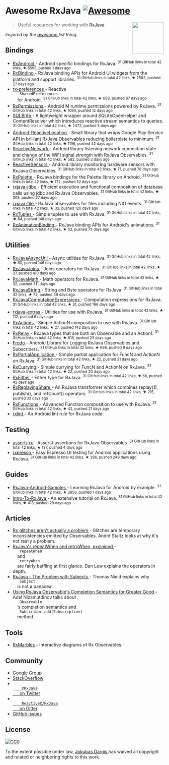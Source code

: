 <h1>
 Awesome RxJava
 <a href="https://github.com/sindresorhus/awesome">
  <img alt="Awesome" src="https://cdn.rawgit.com/sindresorhus/awesome/d7305f38d29fed78fa85652e3a63e154dd8e8829/media/badge.svg"/>
 </a>
</h1>
<p>
 <a href="http://reactivex.io/">
  <img align="right" src="http://reactivex.io/assets/Rx_Logo_S.png" width="100"/>
 </a>
</p>
<blockquote>
 <p>
  Useful resources for working with
  <a href="https://github.com/ReactiveX/RxJava">
   RxJava
  </a>
 </p>
</blockquote>
<p>
 <em>
  Inspired by the
  <a href="https://github.com/sindresorhus/awesome">
   awesome
  </a>
  list thing.
 </em>
</p>
<h2>
 Bindings
</h2>
<ul>
 <li>
  <a href="https://github.com/ReactiveX/RxAndroid">
   RxAndroid
  </a>
  - Android specific bindings for RxJava.
  <sup>
   31 GitHub links in total 42 links, &#9733 6595, pushed 1 days ago
  </sup>
 </li>
 <li>
  <a href="https://github.com/JakeWharton/RxBinding">
   RxBinding
  </a>
  - RxJava binding APIs for Android UI widgets from the platform and support libraries.
  <sup>
   31 GitHub links in total 42 links, &#9733 2582, pushed 27 days ago
  </sup>
 </li>
 <li>
  <a href="https://github.com/f2prateek/rx-preferences">
   rx-preferences
  </a>
  - Reactive
  <code>
   SharedPreferences
  </code>
  for Android.
  <sup>
   31 GitHub links in total 42 links, &#9733 689, pushed 87 days ago
  </sup>
 </li>
 <li>
  <a href="https://github.com/tbruyelle/RxPermissions">
   RxPermissions
  </a>
  - Android M runtime permissions powered by RxJava.
  <sup>
   31 GitHub links in total 42 links, &#9733 1090, pushed 12 days ago
  </sup>
 </li>
 <li>
  <a href="https://github.com/square/sqlbrite">
   SQLBrite
  </a>
  - A lightweight wrapper around SQLiteOpenHelper and ContentResolver which introduces reactive stream semantics to queries.
  <sup>
   31 GitHub links in total 42 links, &#9733 2472, pushed 5 days ago
  </sup>
 </li>
 <li>
  <a href="https://github.com/mcharmas/Android-ReactiveLocation">
   Android-ReactiveLocation
  </a>
  - Small library that wraps Google Play Service API in brilliant RxJava Observables reducing boilerplate to minimum.
  <sup>
   31 GitHub links in total 42 links, &#9733 1196, pushed 42 days ago
  </sup>
 </li>
 <li>
  <a href="https://github.com/pwittchen/ReactiveNetwork">
   ReactiveNetwork
  </a>
  - Android library listening network connection state and change of the WiFi signal strength with RxJava Observables.
  <sup>
   31 GitHub links in total 42 links, &#9733 582, pushed 3 days ago
  </sup>
 </li>
 <li>
  <a href="https://github.com/pwittchen/ReactiveSensors">
   ReactiveSensors
  </a>
  - Android library monitoring hardware sensors with RxJava Observables.
  <sup>
   31 GitHub links in total 42 links, &#9733 71, pushed 78 days ago
  </sup>
 </li>
 <li>
  <a href="https://github.com/hzsweers/RxPalette">
   RxPalette
  </a>
  - RxJava bindings for the Palette library on Android.
  <sup>
   31 GitHub links in total 42 links, &#9733 172, pushed 52 days ago
  </sup>
 </li>
 <li>
  <a href="https://github.com/davidmoten/rxjava-jdbc">
   rxjava-jdbc
  </a>
  - Efficient execution and functional composition of database calls using jdbc and RxJava Observables.
  <sup>
   31 GitHub links in total 42 links, &#9733 308, pushed 27 days ago
  </sup>
 </li>
 <li>
  <a href="https://github.com/davidmoten/rxjava-file">
   rxjava-file
  </a>
  - RxJava observables for files including NIO events.
  <sup>
   31 GitHub links in total 42 links, &#9733 33, pushed 120 days ago
  </sup>
 </li>
 <li>
  <a href="https://github.com/pakoito/RxTuples">
   RxTuples
  </a>
  - Simple tuples to use with RxJava.
  <sup>
   31 GitHub links in total 42 links, &#9733 84, pushed 148 days ago
  </sup>
 </li>
 <li>
  <a href="https://github.com/blipinsk/RxAnimationBinding">
   RxAnimationBinding
  </a>
  - RxJava binding APIs for Android's animations.
  <sup>
   31 GitHub links in total 42 links, &#9733 53, pushed 73 days ago
  </sup>
 </li>
</ul>
<h2>
 Utilities
</h2>
<ul>
 <li>
  <a href="https://github.com/ReactiveX/RxJavaAsyncUtil">
   RxJavaAsyncUtil
  </a>
  - Async utilities for RxJava.
  <sup>
   31 GitHub links in total 42 links, &#9733 60, pushed 146 days ago
  </sup>
 </li>
 <li>
  <a href="https://github.com/ReactiveX/RxJavaJoins">
   RxJavaJoins
  </a>
  - Joins operators for RxJava.
  <sup>
   31 GitHub links in total 42 links, &#9733 37, pushed 410 days ago
  </sup>
 </li>
 <li>
  <a href="https://github.com/ReactiveX/RxJavaMath">
   RxJavaMath
  </a>
  - Math operators for RxJava.
  <sup>
   31 GitHub links in total 42 links, &#9733 32, pushed 311 days ago
  </sup>
 </li>
 <li>
  <a href="https://github.com/ReactiveX/RxJavaString">
   RxJavaString
  </a>
  - 
String and Byte operators for RxJava.
  <sup>
   31 GitHub links in total 42 links, &#9733 72, pushed 46 days ago
  </sup>
 </li>
 <li>
  <a href="https://github.com/ReactiveX/RxJavaComputationExpressions">
   RxJavaComputationExpressions
  </a>
  - Computation expressions for RxJava.
  <sup>
   31 GitHub links in total 42 links, &#9733 31, pushed 196 days ago
  </sup>
 </li>
 <li>
  <a href="https://github.com/davidmoten/rxjava-extras">
   rxjava-extras
  </a>
  - Utilities for use with RxJava.
  <sup>
   31 GitHub links in total 42 links, &#9733 112, pushed 6 days ago
  </sup>
 </li>
 <li>
  <a href="https://github.com/pakoito/RxActions">
   RxActions
  </a>
  - Simple ActionN composition to use with RxJava.
  <sup>
   31 GitHub links in total 42 links, &#9733 27, pushed 142 days ago
  </sup>
 </li>
 <li>
  <a href="https://github.com/JakeWharton/RxRelay">
   RxRelay
  </a>
  - RxJava types that are both an Observable and an Action1.
  <sup>
   31 GitHub links in total 42 links, &#9733 616, pushed 23 days ago
  </sup>
 </li>
 <li>
  <a href="https://github.com/android10/frodo">
   Frodo
  </a>
  - Android Library for Logging RxJava Observables and Subscribers.
  <sup>
   31 GitHub links in total 42 links, &#9733 698, pushed 9 days ago
  </sup>
 </li>
 <li>
  <a href="https://github.com/pakoito/RxPartialApplication">
   RxPartialApplication
  </a>
  - Simple partial application for FuncN and ActionN on RxJava.
  <sup>
   31 GitHub links in total 42 links, &#9733 22, pushed 21 days ago
  </sup>
 </li>
 <li>
  <a href="https://github.com/pakoito/RxCurrying">
   RxCurrying
  </a>
  - Simple currying for FuncN and ActionN on RxJava.
  <sup>
   31 GitHub links in total 42 links, &#9733 22, pushed 20 days ago
  </sup>
 </li>
 <li>
  <a href="https://github.com/eleventigers/rxeither">
   RxEither
  </a>
  - Either type for RxJava.
  <sup>
   31 GitHub links in total 42 links, &#9733 66, pushed 42 days ago
  </sup>
 </li>
 <li>
  <a href="https://github.com/JakeWharton/RxReplayingShare">
   RxReplayingShare
  </a>
  - An RxJava transformer which combines replay(1), publish(), and refCount() operators.
  <sup>
   31 GitHub links in total 42 links, &#9733 215, pushed 33 days ago
  </sup>
 </li>
 <li>
  <a href="https://github.com/pakoito/RxFunctions">
   RxFunctions
  </a>
  - Advanced Function composition to use with RxJava.
  <sup>
   31 GitHub links in total 42 links, &#9733 42, pushed 21 days ago
  </sup>
 </li>
 <li>
  <a href="https://bitbucket.org/littlerobots/rxlint">
   rxlint
  </a>
  - An Android lint rule for RxJava code.
 </li>
</ul>
<h2>
 Testing
</h2>
<ul>
 <li>
  <a href="https://github.com/ribot/assertj-rx">
   assertj-rx
  </a>
  - AssertJ assertions for RxJava Observables.
  <sup>
   31 GitHub links in total 42 links, &#9733 137, pushed 4 days ago
  </sup>
 </li>
 <li>
  <a href="https://github.com/novoda/rxpresso">
   rxpresso
  </a>
  - Easy Espresso UI testing for Android applications using RxJava.
  <sup>
   31 GitHub links in total 42 links, &#9733 296, pushed 249 days ago
  </sup>
 </li>
</ul>
<h2>
 Guides
</h2>
<ul>
 <li>
  <a href="https://github.com/kaushikgopal/RxJava-Android-Samples">
   RxJava-Android-Samples
  </a>
  - Learning RxJava for Android by example.
  <sup>
   31 GitHub links in total 42 links, &#9733 2956, pushed 1 days ago
  </sup>
 </li>
 <li>
  <a href="https://github.com/Froussios/Intro-To-RxJava">
   Intro-To-RxJava
  </a>
  - An extensive tutorial on RxJava.
  <sup>
   31 GitHub links in total 42 links, &#9733 418, pushed 29 days ago
  </sup>
 </li>
</ul>
<h2>
 Articles
</h2>
<ul>
 <li>
  <a href="http://staltz.com/rx-glitches-arent-actually-a-problem.html">
   Rx glitches aren't actually a problem
  </a>
  - Glitches are temporary inconsistencies emitted by Observables. André Staltz looks at why it's not really a problem.
 </li>
 <li>
  <a href="http://blog.danlew.net/2016/01/25/rxjavas-repeatwhen-and-retrywhen-explained/">
   RxJava's repeatWhen and retryWhen, explained
  </a>
  -
  <code>
   repeatWhen
  </code>
  and
  <code>
   retryWhen
  </code>
  are fairly baffling at first glance. Dan Lew explains the operators in depth.
 </li>
 <li>
  <a href="http://tomstechnicalblog.blogspot.co.uk/2016/03/rxjava-problem-with-subjects.html">
   RxJava - The Problem with Subjects
  </a>
  - Thomas Nield explains why
  <code>
   Subject
  </code>
  is not a panacea.
 </li>
 <li>
  <a href="https://adelnizamutdinov.github.io/blog/2015/01/23/using-rxjavas-observable-semantics-for-greater-good/">
   Using RxJava Observable's Completion Semantics for Greater Good
  </a>
  - Adel Nizamutdinov talks about
  <code>
   Observable
  </code>
  ’s completion semantics and
  <code>
   Subscriber.add(Subscription)
  </code>
  method.
 </li>
</ul>
<h2>
 Tools
</h2>
<ul>
 <li>
  <a href="http://rxmarbles.com/">
   RxMarbles
  </a>
  - Interactive diagrams of Rx Observables.
 </li>
</ul>
<h2>
 Community
</h2>
<ul>
 <li>
  <a href="http://groups.google.com/d/forum/rxjava">
   Google Group
  </a>
 </li>
 <li>
  <a href="http://stackoverflow.com/search?q=rx-java">
   StackOverflow
  </a>
 </li>
 <li>
  <a href="http://twitter.com/RxJava">
   <code>
    @RxJava
   </code>
   on Twitter
  </a>
 </li>
 <li>
  <a href="https://gitter.im/ReactiveX/RxJava">
   <code>
    ReactiveX/RxJava
   </code>
   on Gitter
  </a>
 </li>
 <li>
  <a href="https://github.com/ReactiveX/RxJava/issues">
   GitHub Issues
  </a>
 </li>
</ul>
<h2>
 License
</h2>
<p>
 <a href="https://creativecommons.org/publicdomain/zero/1.0/">
  <img alt="CC0" src="https://i.creativecommons.org/p/zero/1.0/88x31.png"/>
 </a>
</p>
<p>
 To the extent possible under law,
 <a href="http://jokubasdargis.net/">
  Jokubas Dargis
 </a>
 has waived all copyright and related or neighboring rights to this work.
</p>
